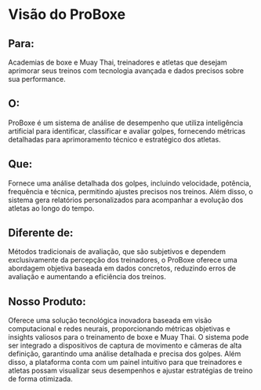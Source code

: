 # Visão do ProBoxe

## Para:
Academias de boxe e Muay Thai, treinadores e atletas que desejam aprimorar seus treinos com tecnologia avançada e dados precisos sobre sua performance.

## O:
ProBoxe é um sistema de análise de desempenho que utiliza inteligência artificial para identificar, classificar e avaliar golpes, fornecendo métricas detalhadas para aprimoramento técnico e estratégico dos atletas.

## Que:
Fornece uma análise detalhada dos golpes, incluindo velocidade, potência, frequência e técnica, permitindo ajustes precisos nos treinos. 
Além disso, o sistema gera relatórios personalizados para acompanhar a evolução dos atletas ao longo do tempo.

## Diferente de:
Métodos tradicionais de avaliação, que são subjetivos e dependem exclusivamente da percepção dos treinadores, o ProBoxe oferece uma abordagem objetiva baseada em dados concretos, reduzindo erros de avaliação e aumentando a eficiência dos treinos.

## Nosso Produto:
Oferece uma solução tecnológica inovadora baseada em visão computacional e redes neurais, proporcionando métricas objetivas e insights valiosos para o treinamento de boxe e Muay Thai. 
O sistema pode ser integrado a dispositivos de captura de movimento e câmeras de alta definição, garantindo uma análise detalhada e precisa dos golpes. 
Além disso, a plataforma conta com um painel intuitivo para que treinadores e atletas possam visualizar seus desempenhos e ajustar estratégias de treino de forma otimizada.
